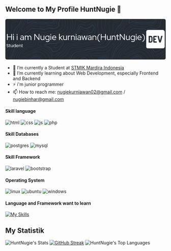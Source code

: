 ## Welcome to My Profile HuntNugie 👋

![Header](img/github-header-image%20(14).png)
<!--
**HuntNugie/HuntNugie** is a ✨ _special_ ✨ repository because its `README.md` (this file) appears on your GitHub profile.

Here are some ideas to get you started:

- 🔭 I’m currently working on ...
- 🌱 I’m currently learning ...
- 👯 I’m looking to collaborate on ...
- 🤔 I’m looking for help with ...
- 💬 Ask me about ...
- 📫 How to reach me: ...
- 😄 Pronouns: ...
- ⚡ Fun fact: ...
-->
- 🔭 I’m currently a Student at [STMIK Mardira Indonesia](https://www.stmik-mi.ac.id/)
- 🌱 I’m currently learning about Web Development, especially Frontend and Backend
- ⚡ i'm junior programmer
- 📫 How to reach me: nugiekurniawan02@gmail.com / nugiebinhar@gmail.com
#### Skill language
![html](https://img.shields.io/badge/HTML5-E34F26?style=for-the-badge&logo=html5&logoColor=white) ![css](    https://img.shields.io/badge/CSS3-1572B6?style=for-the-badge&logo=css3&logoColor=white) ![js](https://img.shields.io/badge/JavaScript-323330?style=for-the-badge&logo=javascript&logoColor=F7DF1E) ![php](https://img.shields.io/badge/PHP-777BB4?style=for-the-badge&logo=php&logoColor=white) 

#### Skill Databases
![postgres](https://img.shields.io/badge/PostgreSQL-316192?style=for-the-badge&logo=postgresql&logoColor=white) ![mysql](https://img.shields.io/badge/MySQL-005C84?style=for-the-badge&logo=mysql&logoColor=white)

#### Skill Framework
![laravel](https://img.shields.io/badge/Laravel-FF2D20?style=for-the-badge&logo=laravel&logoColor=white) ![bootstrap](https://img.shields.io/badge/Bootstrap-563D7C?style=for-the-badge&logo=bootstrap&logoColor=white)

#### Operating System
![linux](https://img.shields.io/badge/Linux-FCC624?style=for-the-badge&logo=linux&logoColor=black) ![ubuntu](https://img.shields.io/badge/ubuntu-0068C8?style=for-the-badge&logo=ubuntu&logoColor=white) ![windows](    https://img.shields.io/badge/Windows-0078D6?style=for-the-badge&logo=windows&logoColor=white)

#### Language and Framework want to learn
[![My Skills](https://skillicons.dev/icons?i=js,go,laravel,express,vue,next)](https://skillicons.dev)

## My Statistik
![HuntNugie's Stats](https://github-readme-stats.vercel.app/api?username=HuntNugie&theme=tokyonight&show_icons=true&hide_border=true&count_private=true)
[![GitHub Streak](https://streak-stats.demolab.com?user=HuntNugie&theme=tokyonight)](https://git.io/streak-stats)
![HuntNugie's Top Languages](https://github-readme-stats.vercel.app/api/top-langs/?username=HuntNugie&theme=tokyonight&show_icons=true&hide_border=true&layout=compact)
